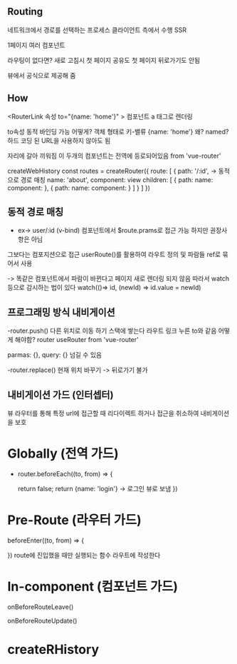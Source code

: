 ## Routing

네트워크에서 경로를 선택하는 프로세스
클라이언트 측에서 수행 SSR 

1페이지 여러 컴포넌트

라우팅이 없다면?
새로 고침시 첫 페이지
공유도 첫 페이지
뒤로가기도 안됨

뷰에서 공식으로 제공해 줌

## How
<RouterLink 속성 to="{name: 'home'}" >
<RouterView/> 컴포넌트
a 태그로 렌더링

to속성 동적 바인딩 가능
어떻게? 객체 형태로 키-밸류
{name: 'home'}
왜? named? 하드 코딩 된 URL을 사용하지 않아도 됨

<RouterView>자리에 갈아 끼워짐
이 두개의 컴포넌트는 전역에 등로되어있음 from 'vue-router'


createWebHistory
const routes = createRouter({
    route: [
      {
        path: '/:id',  -> 동적으로 경로 매칭
        name: 'about',
        component: view
				children: [
					{
						path:
						name: 
						component:
					},
					{
						path:
						name:
						component:
					}
				]
      }
    ]
})

## 동적 경로 매칭
- ex-> user/:id (v-bind)
컴포넌트에서 $route.prams로 접근 가능
하지만 권장사항은 아님

그보다는 컴포지션으로 접근
userRoute()를 활용하여 라우트 정의
및 파람들 ref로 묶어서 사용

-> 똑같은 컴포넌트에서 파람이 바뀐다고 페이지 새로 렌더링 되지 않음
따라서 watch등으로 감시하는 법이 있다
watch(()=> id, (newId) => id.value = newId)

## 프로그래밍 방식 내비게이션
-router.push() 다른 위치로 이동 하기
스택에 쌓는다 라우트 링크 누른 to와 같음
어떻게 해야함? router useRouter from 'vue-router'

parmas: {}, query: {} 넘길 수 있음

-router.replace() 현재 위치 바꾸기 -> 뒤로가기 불가

## 내비게이션 가드 (인터셉터)
뷰 라우터를 통해 특정 url에 접근할 때 
리다이렉트 하거나 접근을 취소하여 내비게이션을 보호

# Globally (전역 가드)
- router.beforeEach((to, from) => {

	return false; 
	return {name: 'login'} -> 로그인 뷰로 보냄
})

# Pre-Route (라우터 가드)
beforeEnter((to, from) => {

})
route에 진입했을 때만 실행되는 함수
라우트에 작성한다


# In-component (컴포넌트 가드)
onBeforeRouteLeave()

 
onBeforeRouteUpdate()



# createRHistory
